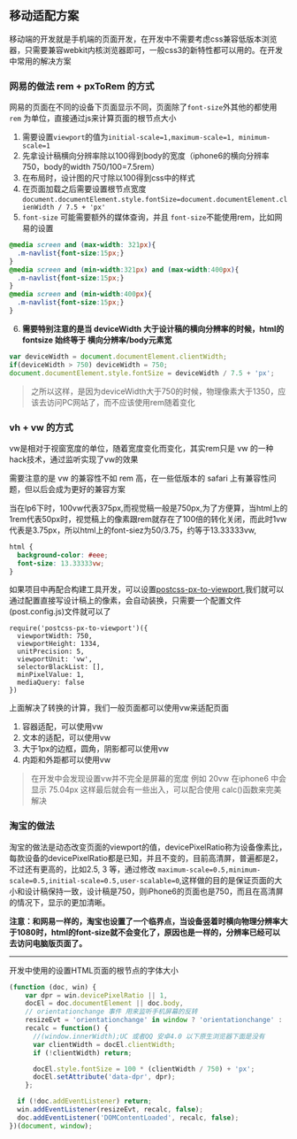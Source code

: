 ## 移动适配方案
移动端的开发就是手机端的页面开发，在开发中不需要考虑css兼容低版本浏览器，只需要兼容webkit内核浏览器即可，一般css3的新特性都可以用的。在开发中常用的解决方案


### 网易的做法  rem + pxToRem 的方式
网易的页面在不同的设备下页面显示不同，页面除了`font-size`外其他的都使用 `rem` 为单位，直接通过js来计算页面的根节点大小
1. 需要设置`viewport`的值为`initial-scale=1,maximum-scale=1, minimum-scale=1`
2. 先拿设计稿横向分辨率除以100得到body的宽度（iphone6的横向分辨率750，body的width 750/100=7.5rem）
3. 在布局时，设计图的尺寸除以100得到css中的样式
4. 在页面加载之后需要设置根节点宽度`document.documentElement.style.fontSize=document.documentElement.clienWidth / 7.5 + 'px'`
5. `font-size` 可能需要额外的媒体查询，并且 `font-size`不能使用rem，比如网易的设置
```css
@media screen and (max-width: 321px){
  .m-navlist{font-size:15px;}
}
@media screen and (min-width:321px) and (max-width:400px){
  .m-navlist{font-size:15px;}
}
@media screen and (min-width:400px){
  .m-navlist{font-size:15px;}
}
```
6. **需要特别注意的是当 deviceWidth 大于设计稿的横向分辨率的时候，html的fontsize 始终等于 横向分辨率/body元素宽**
```js
var deviceWidth = document.documentElement.clientWidth;
if(deviceWidth > 750) deviceWidth = 750;
document.documentElement.style.fontSize = deviceWidth / 7.5 + 'px';
```
> 之所以这样，是因为deviceWidth大于750的时候，物理像素大于1350，应该去访问PC网站了，而不应该使用rem随着变化


### vh + vw 的方式
vw是相对于视窗宽度的单位，随着宽度变化而变化，其实rem只是 vw 的一种hack技术，通过监听实现了vw的效果

需要注意的是 vw 的兼容性不如 rem 高，在一些低版本的 safari 上有兼容性问题，但以后会成为更好的兼容方案

当在Ip6下时，100vw代表375px,而视觉稿一般是750px,为了方便算，当html上的1rem代表50px时，视觉稿上的像素跟rem就存在了100倍的转化关闭，而此时1vw代表是3.75px，所以html上的font-siez为50/3.75，约等于13.33333vw,
```css
html {
  background-color: #eee;
  font-size: 13.33333vw;
}
```

如果项目中再配合构建工具开发，可以设置[postcss-px-to-viewport](https://github.com/evrone/postcss-px-to-viewport),我们就可以通过配置直接写设计稿上的像素，会自动装换，只需要一个配置文件(post.config.js)文件就可以了
```shell
require('postcss-px-to-viewport')({
  viewportWidth: 750,
  viewportHeight: 1334,
  unitPrecision: 5,
  viewportUnit: 'vw',
  selectorBlackList: [],
  minPixelValue: 1,
  mediaQuery: false
})
```
上面解决了转换的计算，我们一般页面都可以使用vw来适配页面
1. 容器适配，可以使用vw
2. 文本的适配，可以使用vw
3. 大于1px的边框，圆角，阴影都可以使用vw
4. 内距和外距都可以使用vw

> 在开发中会发现设置vw并不完全是屏幕的宽度  例如 20vw 在iphone6 中会显示 75.04px 这样最后就会有一些出入，可以配合使用 calc()函数来完美解决








### 淘宝的做法
淘宝的做法是动态改变页面的viewport的值，devicePixelRatio称为设备像素比，每款设备的devicePixelRatio都是已知，并且不变的，目前高清屏，普遍都是2，不过还有更高的，比如2.5, 3 等，通过修改
`maximum-scale=0.5,minimum-scale=0.5,initial-scale=0.5,user-scalable=0`,这样做的目的是保证页面的大小和设计稿保持一致，设计稿是750，则iPhone6的页面也是750，而且在高清屏的情况下，显示的更加清晰。

**注意：和网易一样的，淘宝也设置了一个临界点，当设备竖着时横向物理分辨率大于1080时，html的font-size就不会变化了，原因也是一样的，分辨率已经可以去访问电脑版页面了。**

----

开发中使用的设置HTML页面的根节点的字体大小
```js
(function (doc, win) {
    var dpr = win.devicePixelRatio || 1,
    docEl = doc.documentElement || doc.body,
    // orientationchange 事件 用来监听手机屏幕的反转
    resizeEvt = 'orientationchange' in window ? 'orientationchange' : 'resize',
    recalc = function() {
      //(window.innerWidth);UC 或者QQ 安卓4.0 以下原生浏览器下面是没有
      var clientWidth = docEl.clientWidth; 
      if (!clientWidth) return;

      docEl.style.fontSize = 100 * (clientWidth / 750) + 'px';
      docEl.setAttribute('data-dpr', dpr);
    };

  if (!doc.addEventListener) return;
  win.addEventListener(resizeEvt, recalc, false);
  doc.addEventListener('DOMContentLoaded', recalc, false);
})(document, window);
```